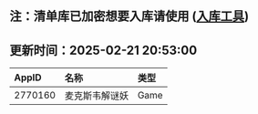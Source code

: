 ## 注：清单库已加密想要入库请使用 ([入库工具](https://github.com/BlankTMing/ManifestAutoUpdate/releases))

## 更新时间：2025-02-21 20:53:00
| AppID | 名称 | 类型  |
| :-------------------- | :----------------------------- | :----------- |
| 2770160 | 麦克斯韦解谜妖| Game |
